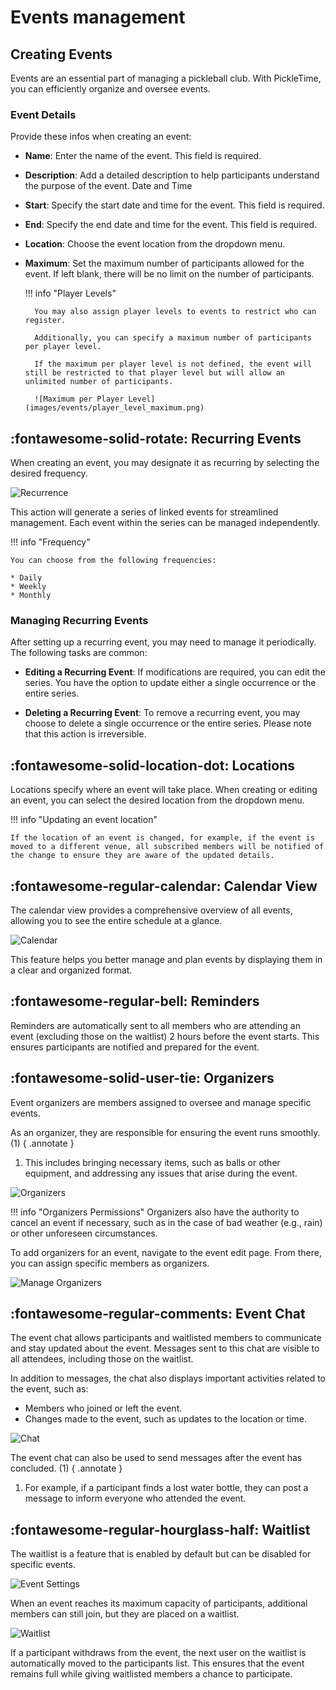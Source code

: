 # Events management

## Creating Events

Events are an essential part of managing a pickleball club. With PickleTime, you can efficiently organize and oversee events.

### Event Details

Provide these infos when creating an event:

* **Name**: Enter the name of the event. This field is required.
* **Description**: Add a detailed description to help participants understand the purpose of the event.
Date and Time
* **Start**: Specify the start date and time for the event. This field is required.
* **End**: Specify the end date and time for the event. This field is required.
* **Location**: Choose the event location from the dropdown menu.
* **Maximum**: Set the maximum number of participants allowed for the event. If left blank, there will be no limit on the number of participants.

    !!! info "Player Levels"

        You may also assign player levels to events to restrict who can register.

        Additionally, you can specify a maximum number of participants per player level.

        If the maximum per player level is not defined, the event will still be restricted to that player level but will allow an unlimited number of participants.

        ![Maximum per Player Level](images/events/player_level_maximum.png)

## :fontawesome-solid-rotate: Recurring Events

When creating an event, you may designate it as recurring by selecting the desired frequency.

![Recurrence](images/events/recurrence.png)

This action will generate a series of linked events for streamlined management. Each event within the series can be managed independently.

!!! info "Frequency"

    You can choose from the following frequencies:
    
    * Daily
    * Weekly
    * Monthly

### Managing Recurring Events

After setting up a recurring event, you may need to manage it periodically. The following tasks are common:

* **Editing a Recurring Event**: If modifications are required, you can edit the series. You have the option to update either a single occurrence or the entire series.

* **Deleting a Recurring Event**: To remove a recurring event, you may choose to delete a single occurrence or the entire series. Please note that this action is irreversible.

## :fontawesome-solid-location-dot: Locations

Locations specify where an event will take place. When creating or editing an event, you can select the desired location from the dropdown menu.

!!! info "Updating an event location"

    If the location of an event is changed, for example, if the event is moved to a different venue, all subscribed members will be notified of the change to ensure they are aware of the updated details.

## :fontawesome-regular-calendar: Calendar View

The calendar view provides a comprehensive overview of all events, allowing you to see the entire schedule at a glance.

![Calendar](images/events/calendar.png)

This feature helps you better manage and plan events by displaying them in a clear and organized format.

## :fontawesome-regular-bell: Reminders

Reminders are automatically sent to all members who are attending an event (excluding those on the waitlist) 2 hours before the event starts. This ensures participants are notified and prepared for the event.

## :fontawesome-solid-user-tie: Organizers

Event organizers are members assigned to oversee and manage specific events.

As an organizer, they are responsible for ensuring the event runs smoothly. (1)
{ .annotate }

1. This includes bringing necessary items, such as balls or other equipment, and addressing any issues that arise during the event.

![Organizers](images/events/organizers.png)

!!! info "Organizers Permissions"
    Organizers also have the authority to cancel an event if necessary, such as in the case of bad weather (e.g., rain) or other unforeseen circumstances.

To add organizers for an event, navigate to the event edit page. From there, you can assign specific members as organizers.

![Manage Organizers](images/events/manage-organizers.png)

## :fontawesome-regular-comments: Event Chat

The event chat allows participants and waitlisted members to communicate and stay updated about the event. Messages sent to this chat are visible to all attendees, including those on the waitlist.

In addition to messages, the chat also displays important activities related to the event, such as:

* Members who joined or left the event.
* Changes made to the event, such as updates to the location or time.

![Chat](images/events/chat.png)

The event chat can also be used to send messages after the event has concluded. (1)
{ .annotate }

1. For example, if a participant finds a lost water bottle, they can post a message to inform everyone who attended the event.

## :fontawesome-regular-hourglass-half: Waitlist

The waitlist is a feature that is enabled by default but can be disabled for specific events.

![Event Settings](images/events/settings.png)

When an event reaches its maximum capacity of participants, additional members can still join, but they are placed on a waitlist.

![Waitlist](images/events/waitlist.png)

If a participant withdraws from the event, the next user on the waitlist is automatically moved to the participants list. This ensures that the event remains full while giving waitlisted members a chance to participate.
